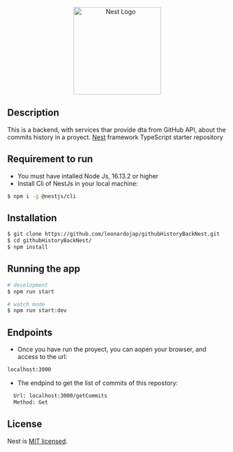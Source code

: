 <p align="center">
  <a href="http://nestjs.com/" target="blank"><img src="https://nestjs.com/img/logo-small.svg" width="200" alt="Nest Logo" /></a>
</p>


## Description

This is a backend, with services thar provide dta from GitHub API, about the commits history in a proyect. [Nest](https://github.com/nestjs/nest) framework TypeScript starter repository

## Requirement to run
- You must have intalled Node Js, 16.13.2 or higher
- Install Cli of NestJs in your local machine:

```bash
$ npm i -g @nestjs/cli
```

## Installation

```bash
$ git clone https://github.com/leonardojap/githubHistoryBackNest.git
$ cd githubHistoryBackNest/
$ npm install
```

## Running the app

```bash
# development
$ npm run start

# watch mode
$ npm run start:dev
```

## Endpoints

- Once you have run the proyect, you can aopen your browser, and access to the url: 
```bash
localhost:3000
```

- The endpind to get the list of commits of this repostory:
```bash
  Url: localhost:3000/getCommits
  Method: Get
```


## License

Nest is [MIT licensed](LICENSE).
